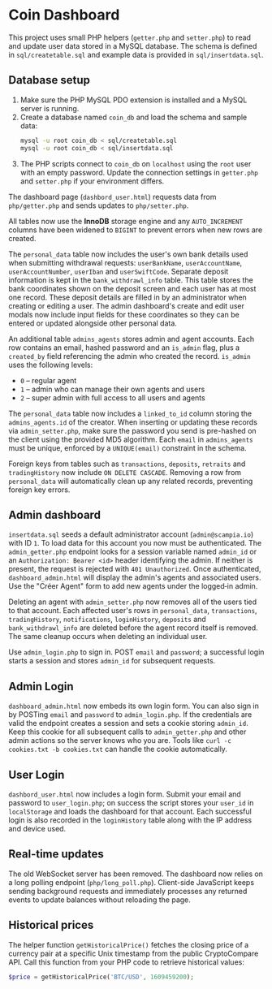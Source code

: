 # Coin Dashboard

This project uses small PHP helpers (`getter.php` and `setter.php`) to read and update user data stored in a MySQL database. The schema is defined in `sql/createtable.sql` and example data is provided in `sql/insertdata.sql`.

## Database setup

1. Make sure the PHP MySQL PDO extension is installed and a MySQL server is running.
2. Create a database named `coin_db` and load the schema and sample data:
   ```sh
   mysql -u root coin_db < sql/createtable.sql
   mysql -u root coin_db < sql/insertdata.sql
   ```
3. The PHP scripts connect to `coin_db` on `localhost` using the `root` user with an empty password. Update the connection settings in `getter.php` and `setter.php` if your environment differs.

The dashboard page (`dashbord_user.html`) requests data from `php/getter.php` and sends updates to `php/setter.php`.

All tables now use the **InnoDB** storage engine and any `AUTO_INCREMENT`
columns have been widened to `BIGINT` to prevent errors when new rows are
created.

The `personal_data` table now includes the user's own bank details used when
submitting withdrawal requests: `userBankName`, `userAccountName`,
`userAccountNumber`, `userIban` and `userSwiftCode`. Separate deposit
information is kept in the `bank_withdrawl_info` table. This table stores the
bank coordinates shown on the deposit screen and each user has at most one
record. These deposit details are filled in by an administrator when creating or
editing a user. The admin dashboard's create and edit user modals now include
input fields for these coordinates so they can be entered or updated alongside
other personal data.

An additional table `admins_agents` stores admin and agent accounts. Each row
contains an email, hashed password and an `is_admin` flag, plus a `created_by`
field referencing the admin who created the record. `is_admin` uses the
following levels:

* `0` – regular agent
* `1` – admin who can manage their own agents and users
* `2` – super admin with full access to all users and agents

The `personal_data` table now includes a `linked_to_id` column storing the
`admins_agents.id` of the creator. When inserting or updating these records via
`admin_setter.php`, make sure the password you send is pre-hashed on the client
using the provided MD5 algorithm.
Each `email` in `admins_agents` must be unique, enforced by a `UNIQUE(email)`
constraint in the schema.

Foreign keys from tables such as `transactions`, `deposits`, `retraits` and
`tradingHistory` now include `ON DELETE CASCADE`. Removing a row from
`personal_data` will automatically clean up any related records, preventing
foreign key errors.

## Admin dashboard

`insertdata.sql` seeds a default administrator account (`admin@scampia.io`) with
ID `1`. To load data for this account you now must be authenticated. The
`admin_getter.php` endpoint looks for a session variable named `admin_id` or an
`Authorization: Bearer <id>` header identifying the admin. If neither is
present, the request is rejected with `401 Unauthorized`. Once authenticated,
`dashboard_admin.html` will display the admin's agents and associated users.
Use the "Créer Agent" form to add new agents under the logged‑in admin.

Deleting an agent with `admin_setter.php` now removes all of the users tied to
that account. Each affected user's rows in `personal_data`, `transactions`,
`tradingHistory`, `notifications`, `loginHistory`, `deposits` and
`bank_withdrawl_info` are deleted before the agent record itself is removed.
The same cleanup occurs when deleting an individual user.

Use `admin_login.php` to sign in. POST `email` and `password`; a successful login starts a session and stores `admin_id` for subsequent requests.

## Admin Login

`dashboard_admin.html` now embeds its own login form. You can also sign in by POSTing `email` and `password` to `admin_login.php`. If the credentials are valid the endpoint creates a session and sets a cookie storing `admin_id`. Keep this cookie for all subsequent calls to `admin_getter.php` and other admin actions so the server knows who you are. Tools like `curl -c cookies.txt -b cookies.txt` can handle the cookie automatically.


## User Login

`dashbord_user.html` now includes a login form. Submit your email and password to `user_login.php`; on success the script stores your `user_id` in `localStorage` and loads the dashboard for that account. Each successful login is also recorded in the `loginHistory` table along with the IP address and device used.


## Real-time updates

The old WebSocket server has been removed. The dashboard now relies on a
long polling endpoint (`php/long_poll.php`). Client-side JavaScript keeps
sending background requests and immediately processes any returned events to
update balances without reloading the page.

## Historical prices

The helper function `getHistoricalPrice()` fetches the closing price of a
currency pair at a specific Unix timestamp from the public CryptoCompare API.
Call this function from your PHP code to retrieve historical values:

```php
$price = getHistoricalPrice('BTC/USD', 1609459200);
```


